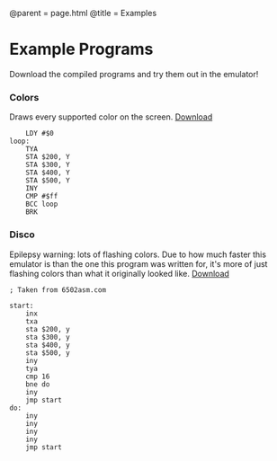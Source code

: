 @parent = page.html
@title = Examples

# Example Programs

Download the compiled programs and try them out in the emulator!

### Colors

Draws every supported color on the screen.
<a href="colors.dat" download>Download</a>

```
	LDY #$0
loop:
	TYA
	STA $200, Y
	STA $300, Y
	STA $400, Y
	STA $500, Y
	INY
	CMP #$ff
	BCC loop
	BRK
```

### Disco

Epilepsy warning: lots of flashing colors. Due to how much faster this emulator is
than the one this program was written for, it's more of just flashing colors than
what it originally looked like.
<a href="disco.dat" download>Download</a>

```
; Taken from 6502asm.com

start:
	inx
	txa
	sta $200, y
	sta $300, y
	sta $400, y
	sta $500, y
	iny
	tya
	cmp 16
	bne do
	iny
	jmp start
do:
	iny
	iny
	iny
	iny
	jmp start
```
